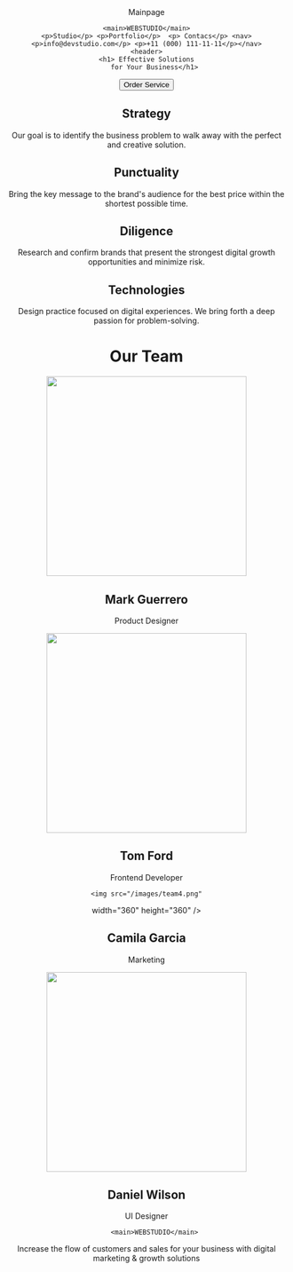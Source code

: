 <!DOCTYPE html>
<html lang="en">

<head>
    <meta charset="UTF-8">
    <meta http-equiv="X-UA-Compatible" content="IE=edge">
    <meta name="viewport" content="width=device-width, initial-scale=1.0">
    <title>Document</title>
</head>

<body>
   <header>Mainpage
   
    <main>WEBSTUDIO</main>
    <p>Studio</p> <p>Portfolio</p>  <p> Contacs</p> <nav><p>info@devstudio.com</p> <p>+11 (000) 111-11-11</p></nav>
    <header>
    <h1> Effective Solutions
        for Your Business</h1>
<button>Order Service</button> 

<h2>Strategy</h2>
<p>
    Our goal is to identify the business
problem to walk away with the perfect and creative solution. 
</p>
<h2>Punctuality</h2>
        <p>Bring the key message to the brand's audience for the best price within the shortest possible time.
        </p>
        <h2> Diligence</h2>
        <p>Research and confirm brands that present the strongest digital growth opportunities and minimize risk.</p>
        <h2>Technologies</h2>
        <p>Design practice focused on digital experiences. We bring forth a deep passion for problem-solving.</p>
        <h1>Our Team</h1>
<img src="/images/team2.jpg"
width="360"
height="360"
/>
<h2>Mark Guerrero</h2>
	<p>
        Product Designer
    </p>
</a>
<img src="/images/team3.png"
width="360"
height="360"
/>
<h2>Tom Ford</h2>
	<p>
        Frontend Developer  
    </p>

    <img src="/images/team4.png"
width="360"
height="360"
/>
<h2>Camila Garcia</h2>
	<p>
        Marketing
    </p>
    <img src="/images/team5.png"
    width="360"
    height="360"
    />
    <h2> Daniel Wilson</h2>
        <p>
            UI Designer
        </p>
    


        <main>WEBSTUDIO</main>
<p>Increase the flow of customers and sales for your business with digital marketing & growth solutions</p>

</body>
</html>






